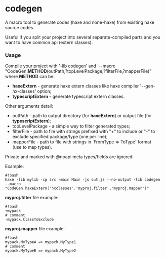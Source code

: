 # codegen #

A macro tool to generate codes (haxe and none-haxe) from existing haxe source codes.

Useful if you split your project into several separate-compiled parts and you want to have common api (extern classes).

### Usage ###
Compile your project with '-lib codegen' and '--macro "CodeGen.**METHOD**(outPath,?topLevelPackage,?filterFile,?mapperFile)"'
where **METHOD** can be:

 * **haxeExtern** - generate haxe extern classes like haxe compiler '--gen-hx-classes' option;
 * **typescriptExtern** - generate typescript extern classes.

Other arguments detail:

 * outPath - path to output directory (for **haxeExtern**) or output file (for **typescriptExtern**);
 * topLevelPackage - a simple way to filter generated types;
 * filterFile - path to file with strings prefixed with "+" to include or "-" to exclude specified package/type (one per line);
 * mapperFile - path to file with strings in 'FromType => ToType' format (use to map types).

Private and marked with @noapi meta types/fields are ignored.
 
Example:
```
#!bash
haxe -lib mylib -cp src -main Main -js out.js --no-output -lib codegen --macro "CodeGen.haxeExtern('hxclasses','myproj.filter','myproj.mapper')" 
```

**myproj.filter** file example:
```
#!bash
+mypack
# comment
-mypack.ClassToExclude
```

**myproj.mapper** file example:
```
#!bash
mypack.MyTypeA => mypack.MyType1
# comment
mypack.MyTypeB => mypack.MyType2

```